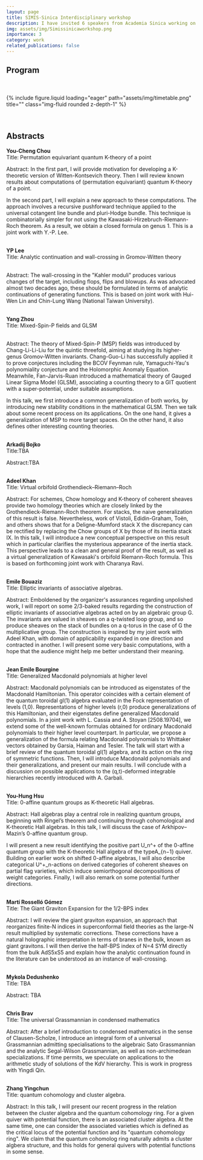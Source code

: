 ```yaml
---
layout: page
title: SIMIS-Sinica Interdisciplinary workshop
description: I have invited 6 speakers from Academia Sinica working on subjects I am interested in. To establish stronger relations between our institutes, there will also be 6 speakers from SIMIS on related topics.
img: assets/img/Simissinicaworkshop.png
importance: 3
category: work
related_publications: false
---
```

## Program
<br/>
<br/>

<div class="row">
    <div class="col-sm mt-3 mt-md-0">
        {% include figure.liquid loading="eager" path="assets/img/timetable.png" title="" class="img-fluid rounded z-depth-1" %}
    </div>
</div>
<br/>
<br/>

## Abstracts


**You-Cheng Chou**<br>
Title: Permutation equivariant quantum K-theory of a point
<br/>

Abstract: In the first part, I will provide motivation for developing a K-theoretic version of Witten-Kontsevich theory. Then I will review known results about computations of (permutation equivariant) quantum K-theory of a point.
<br/>

In the second part, I will explain a new approach to these computations. The approach involves a recursive pushforward technique applied to the universal cotangent line bundle and pluri-Hodge bundle. This technique is combinatorially simpler for not using the Kawasaki-Hirzebruch-Riemann-Roch theorem. As a result, we obtain a closed formula on genus 1. This is a joint work with Y.-P. Lee.
<br/>
<br/>

**YP Lee**<br>
Title: Analytic continuation and wall-crossing in Gromov-Witten theory<br>
<br/>

Abstract: The wall-crossing in the "Kahler moduli" produces various changes of the target, including flops, flips and blowups. As was advocated almost two decades ago, these should be formulated in terms of analytic continuations of generating functions. This is based on joint work with Hui-Wen Lin and Chin-Lung Wang (National Taiwan University).
<br/>
<br/>

**Yang Zhou**<br>
Title: Mixed-Spin-P fields and GLSM<br>
<br/>

Abstract: The theory of Mixed-Spin-P (MSP) fields was introduced by Chang-Li-Li-Liu for the quintic threefold, aiming at studying its higher-genus Gromov-Witten invariants. Chang-Guo-Li has successfully applied it to prove conjectures including the BCOV Feynman rule, Yamaguchi-Yau's polynomiality conjecture and the Holomorphic Anomaly Equation. Meanwhile, Fan-Jarvis-Ruan introduced a mathematical theory of Gauged Linear Sigma Model (GLSM), associating a counting theory to a GIT quotient with a super-potential, under suitable assumptions.
<br/>

In this talk, we first introduce a common generalization of both works, by introducing new stability conditions in the mathematical GLSM. Then we talk about some recent process on its applications. On the one hand, it gives a generalization of MSP to more target spaces. On the other hand, it also defines other interesting counting theories.
<br/>
<br/>

**Arkadij Bojko**<br>
Title:TBA
<br/>

Abstract:TBA
<br/>
<br/>

**Adeel Khan**<br>
Title: Virtual orbifold Grothendieck–Riemann–Roch
<br/>

Abstract: For schemes, Chow homology and K-theory of coherent sheaves provide two homology theories which are closely linked by the Grothendieck-Riemann-Roch theorem.  For stacks, the naive generalization of this result is false.  Nevertheless, work of Vistoli, Edidin-Graham, Toën, and others shows that for a Deligne-Mumford stack X the discrepancy can be rectified by replacing the Chow groups of X by those of its inertia stack IX.  In this talk, I will introduce a new conceptual perspective on this result which in particular clarifies the mysterious appearance of the inertia stack.  This perspective leads to a clean and general proof of the result, as well as a virtual generalization of Kawasaki's orbifold Riemann-Roch formula.  This is based on forthcoming joint work with Charanya Ravi.
<br/>
<br/>

**Emile Bouaziz**<br>
Title: Elliptic invariants of associative algebras.
<br/>

Abstract: Emboldened by the organizer's assurances regarding unpolished work, I will report on some 2/3-baked results regarding the construction of elliptic invariants of associative algebras acted on by an algebraic group G. The invariants are valued in sheaves on a q-twisted loop group, and so produce sheaves on the stack of bundles on a q-torus in the case of G the multiplicative group. The construction is inspired by my joint work with Adeel Khan, with domain of applicability expanded in one direction and contracted in another. I will present some very basic computations, with a hope that the audience might help me better understand their meaning.
<br/>
<br/>

**Jean Emile Bourgine**<br>
Title: Generalized Macdonald polynomials at higher level
<br/>

Abstract: Macdonald polynomials can be introduced as eigenstates of the Macdonald Hamiltonian. This operator coincides with a certain element of the quantum toroidal gl(1) algebra evaluated in the Fock representation of levels (1,0). Representations of higher levels (r,0) produce generalizations of this Hamiltonian, and their eigenstates define generalized Macdonald polynomials. In a joint work with L. Cassia and A. Stoyan [2508.19704], we extend some of the well-known formulas obtained for ordinary Macdonald polynomials to their higher level counterpart. In particular, we propose a generalization of the formula relating Macdonald polynomials to Whittaker vectors obtained by Garsia, Haiman and Tesler. The talk will start with a brief review of the quantum toroidal gl(1) algebra, and its action on the ring of symmetric functions. Then, I will introduce Macdonald polynomials and their generalizations, and present our main results. I will conclude with a discussion on possible applications to the (q,t)-deformed integrable hierarchies recently introduced with A. Garbali.
<br/>
<br/>

**You-Hung Hsu**<br>
Title: 0-affine quantum groups as K-theoretic Hall algebras.
<br/>

Abstract: Hall algebras play a central role in realizing quantum groups, beginning with Ringel’s theorem and continuing through cohomological and K-theoretic Hall algebras. In this talk, I will discuss the case of Arkhipov–Mazin’s 0-affine quantum group. 
<br/>

I will present a new result identifying the positive part U_n^+ of the 0-affine quantum group with the K-theoretic Hall algebra of the typeA_{n−1} quiver. Building on earlier work on shifted 0-affine algebras, I will also describe categorical U^+_n-actions on derived categories of coherent sheaves on partial flag varieties, which induce semiorthogonal decompositions of weight categories. Finally, I will also remark on some potential further directions.
<br/>
<br/>

**Martí Rosselló Gómez**<br>
Title: The Giant Graviton Expansion for the 1/2-BPS index
<br/>

Abstract: I will review the giant graviton expansion, an approach that reorganizes finite-N indices in superconformal field theories as the large-N result multiplied by systematic corrections. These corrections have a natural holographic interpretation in terms of branes in the bulk, known as giant gravitons. I will then derive the half-BPS index of N=4 SYM directly from the bulk AdS5xS5 and explain how the analytic continuation found in the literature can be understood as an instance of wall-crossing.
<br/>
<br/>


**Mykola Dedushenko**<br>
Title: TBA
<br/>

Abstract: TBA
<br/>
<br/>

**Chris Brav**<br>
Title: The universal Grassmannian in condensed mathematics
<br/>
	
Abstract: After a brief introduction to condensed mathematics in the sense of Clausen-Scholze, I introduce an integral form of a universal Grassmannian admitting specialisations to the algebraic Sato Grassmannian and the analytic Segal-Wilson Grassmannian, as well as non-archimedean specializations. If time permits, we speculate on applications to the arithmetic study of solutions of the KdV hierarchy. This is work in progress with Yingdi Qin.
<br/>
<br/>

**Zhang Yingchun**<br>
Title: quantum cohomology and cluster algebra.
<br/>

Abstract: In this talk, I will present our recent progress in the relation between the cluster algebra and the quantum cohomology ring. For a given quiver with potential function, there is an associated cluster algebra. At the same time, one can consider the associated varieties which is defined as the critical locus of the potential function and its "quantum cohomology ring". We claim that the quantum cohomolog ring naturally admits a cluster algbera structure, and this holds for general quivers with potential functions in some sense.







